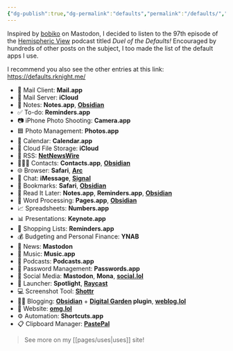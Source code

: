 ```yaml
---
{"dg-publish":true,"dg-permalink":"defaults","permalink":"/defaults/","tags":["Apps"]}
---
```



Inspired by [bobiko](https://pol.social/@bobiko/111670113063973359) on Mastodon, I decided to listen to the 97th episode of the [Hemispheric View](https://defaults.rknight.me/) podcast titled *Duel of the Defaults!* Encouraged by hundreds of other posts on the subject, I too made the list of the default apps I use.

I recommend you also see the other entries at this link: https://defaults.rknight.me/

- 📨 Mail Client: **Mail.app**
- 📮 Mail Server: **iCloud**
- 📝 Notes: **Notes.app**, **[Obsidian](https://obsidian.md/)**
- ✅ To-do: **Reminders.app**
- 📷 iPhone Photo Shooting: **Camera.app**
- 🟦 Photo Management: **Photos.app**
- 📆 Calendar: **Calendar.app**
- 📁 Cloud File Storage: **iCloud**
- 📖 RSS: **[NetNewsWire](https://netnewswire.com/)**
- 🙎🏻‍♂️ Contacts: **Contacts.app**, **[Obsidian](https://obsidian.md/)**
- 🌐 Browser: **Safari**, **[Arc](https://arc.net/gift/f70fd7c0)**
- 💬 Chat: **iMessage**, **[Signal](https://www.signal.org/)**
- 🔖 Bookmarks: **Safari**, **[Obsidian](https://obsidian.md/)**
- 📑 Read It Later: **Notes.app**, **Reminders.app**, **[Obsidian](https://obsidian.md/)**
- 📜 Word Processing: **Pages.app**, **[Obsidian](https://obsidian.md/)**
- 📈 Spreadsheets: **Numbers.app**
- 📊 Presentations: **Keynote.app**
- 🛒 Shopping Lists: **Reminders.app**
- 💰 Budgeting and Personal Finance: **YNAB**
- 📰 News: **Mastodon**
- 🎵 Music: **Music.app**
- 🎤 Podcasts: **Podcasts.app**
- 🔐 Password Management: **Passwords.app**
- 🐘 Social Media: **Mastodon**, **Mona**, **[social.lol](https://home.omg.lol/referred-by/voitech)**
- 🚀 Launcher: **Spotlight**, **[Raycast](https://www.raycast.com/)**
- 💻 Screenshot Tool: **[Shottr](https://shottr.cc/)**
- ✍🏻 Blogging: **[Obsidian](https://obsidian.md/)** + **[Digital Garden](https://github.com/oleeskild/obsidian-digital-garden) plugin**, **[weblog.lol](https://home.omg.lol/referred-by/voitech)**
- 🔗 Website: **[omg.lol](https://home.omg.lol/referred-by/voitech)**
- ⚙️ Automation: **Shortcuts.app**
- 📋 Clipboard Manager: **[PastePal](https://indiegoodies.com/pastepal)**

> See more on my [[pages/uses\|uses]] site!
